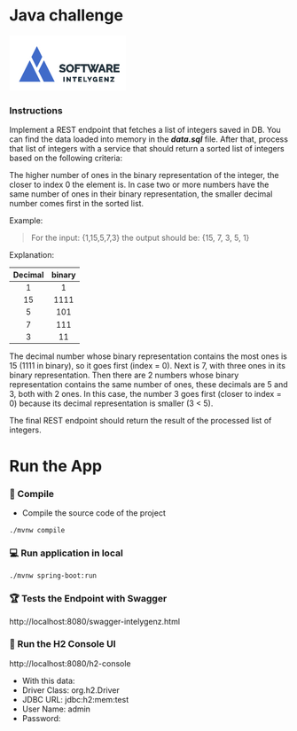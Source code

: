 # Java challenge

![alt text](img/igz.jpg)

### Instructions

Implement a REST endpoint that fetches a list of integers saved in DB. You can find the data loaded into memory in the ***data.sql*** file.
After that, process that list of integers with a service that should return a sorted list of integers based on the following criteria:

The higher number of ones in the binary representation of the integer, the closer to index 0 the element is.
In case two or more numbers have the same number of ones in their binary representation, the smaller decimal number comes first in the sorted list.


Example:

> For the input: {1,15,5,7,3} the output should be: {15, 7, 3, 5, 1}

Explanation:

| Decimal | binary |
|:-------:|:-------:|
| 1 | 1 |
| 15 | 1111 |
| 5 | 101 |
| 7 | 111 |
| 3 | 11 |

The decimal number whose binary representation contains the most ones is 15 (1111 in binary), so it goes first (index = 0). 
Next is 7, with three ones in its binary representation.
Then there are 2 numbers whose binary representation contains the same number of ones, these decimals are 5 and 3, both with 2 ones. 
In this case, the number 3 goes first (closer to index = 0) because its decimal representation is smaller (3 < 5).

The final REST endpoint should return the result of the processed list of integers.


# Run the App 

### :minidisc: Compile
- Compile the source code of the project
```
./mvnw compile
```

### :computer: Run application in local
```
./mvnw spring-boot:run
```


### :trophy: Tests the Endpoint with Swagger
http://localhost:8080/swagger-intelygenz.html

### :abacus: Run the H2 Console UI
http://localhost:8080/h2-console
- With this data:
- Driver Class: org.h2.Driver
- JDBC URL: jdbc:h2:mem:test
- User Name: admin
- Password:

